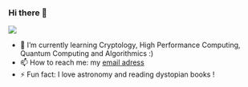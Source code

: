 ### Hi there 👋

<!--
**samyhorchani/samyhorchani** is a ✨ _special_ ✨ repository because its `README.md` (this file) appears on your GitHub profile.

Here are some ideas to get you started:

- 🔭 I’m currently working on ...
- 👯 I’m looking to collaborate on ...
- 🤔 I’m looking for help with ...
- 💬 Ask me about ...
- 😄 Pronouns: ...
-->

[![](https://img.shields.io/badge/-Samy%20Horchani-blue?style=flat-square&logo=Linkedin&logoColor=white&link=https://www.linkedin.com/in/samyhorchani/)](https://www.linkedin.com/in/samyhorchani/)

- 🌱 I’m currently learning Cryptology, High Performance Computing, Quantum Computing and Algorithmics :)
- 📫 How to reach me: my [email adress](mailto:samy.horchani@etu.sorbonne-universite.fr)
- ⚡ Fun fact: I love astronomy and reading dystopian books !
